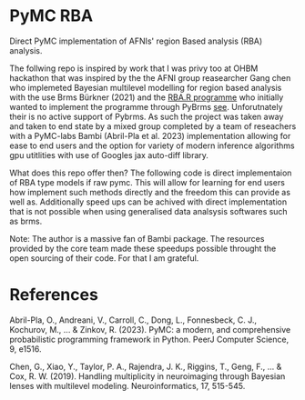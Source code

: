 # PyMC RBA
Direct PyMC implementation of AFNIs' region Based analysis (RBA) analysis.

The follwing repo is inspired by work that I was privy too at OHBM hackathon that was inspired by the the AFNI group reasearcher Gang chen who implemeted Bayesian multilevel modelling for region based analysis with the use Brms Bürkner (2021) and the [RBA.R programme](https://github.com/afni/afni/blob/master/src/R_scripts/RBA.R) who initially wanted to implement the programme through PyBrms [see](https://github.com/adamhaber/pybrms). Unforutnately their is no active support of Pybrms. As such the project was taken away and taken to end state by a mixed group completed by a team of reseachers with a PyMC-labs Bambi (Abril-Pla et al. 2023) implementation allowing for ease to end users and the option for variety of modern inference algorithms gpu utitlities with use of Googles jax auto-diff library. 

What does this repo offer then? The following code is direct implementaion of RBA type models if raw pymc. This will allow for learning for end users how implement such methods directly and the freedom this can provide as well as. Additionally speed ups can be achived with direct implementation that is not possible when using generalised data analsysis softwares such as brms.

Note: The author is a massive fan of Bambi package. The resources provided by the core team made these speedups possible throught the open sourcing of their code. For that I am grateful.

# References

Abril-Pla, O., Andreani, V., Carroll, C., Dong, L., Fonnesbeck, C. J., Kochurov, M., ... & Zinkov, R. (2023). PyMC: a modern, and comprehensive probabilistic programming framework in Python. PeerJ Computer Science, 9, e1516.

Chen, G., Xiao, Y., Taylor, P. A., Rajendra, J. K., Riggins, T., Geng, F., ... & Cox, R. W. (2019). Handling multiplicity in neuroimaging through Bayesian lenses with multilevel modeling. Neuroinformatics, 17, 515-545.